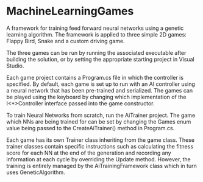 # MachineLearningGames
A framework for training feed forward neural networks using a genetic learning algorithm. The framework is applied to three simple 2D games: Flappy Bird, Snake and a custom 
driving game.

The three games can be run by running the associated executable after building the solution, or by setting the appropriate starting project in Visual Studio.

Each game project contains a Program.cs file in which the controller is specified. By default, each game is set up to run with an AI controller using a neural network that has
been pre-trained and serialized. The games can be played using the keyboard by changing which implementation of the I<*>Controller interface passed into the game constructor.

To train Neural Networks from scratch, run the AiTrainer project. The game which NNs are being trained for can be set by changing the Games enum value being passed to the 
CreateAiTrainer() method in Program.cs. 

Each game has its own Trainer class inheriting from the game class. These trainer classes contain specific instructions such as calculating
the fitness score for each NN at the end of the generation and recording any information at each cycle by overriding the Update method. However, the training is entirely
managed by the AiTrainingFramework class which in turn uses GeneticAlgorithm.
